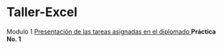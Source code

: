 # Taller-Excel
Modulo 1
<ins> Presentación de las tareas asignadas en el diplomado </ins>
**Práctica No. 1**
